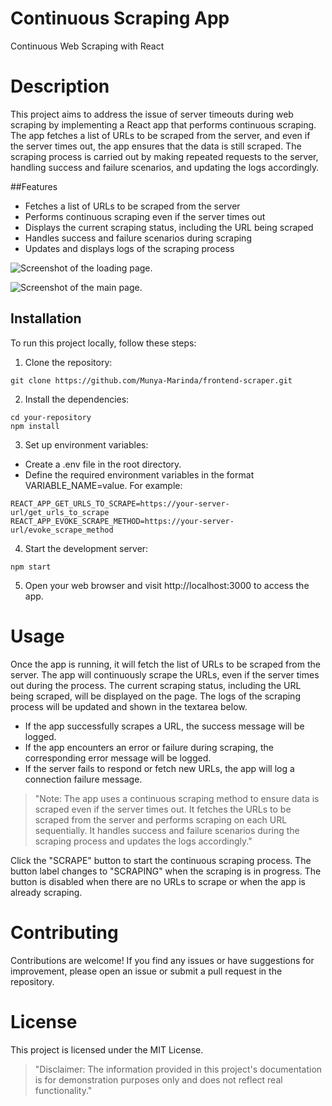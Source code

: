 # Continuous Scraping App
Continuous Web Scraping with React

# Description
This project aims to address the issue of server timeouts during web scraping by implementing a React app that performs continuous scraping. The app fetches a list of URLs to be scraped from the server, and even if the server times out, the app ensures that the data is still scraped. The scraping process is carried out by making repeated requests to the server, handling success and failure scenarios, and updating the logs accordingly.

##Features
- Fetches a list of URLs to be scraped from the server
- Performs continuous scraping even if the server times out
- Displays the current scraping status, including the URL being scraped
- Handles success and failure scenarios during scraping
- Updates and displays logs of the scraping process

  
![Screenshot of the loading page.](https://github.com/Munya-Marinda/frontend-scraper/assets/84540577/83aeea52-a249-4b6e-9ef6-5cacee53d49b)

![Screenshot of the main page.](https://github.com/Munya-Marinda/frontend-scraper/assets/84540577/9bf1246b-5983-421b-8dd8-99c434b421f7)



## Installation
To run this project locally, follow these steps:

1. Clone the repository:
```
git clone https://github.com/Munya-Marinda/frontend-scraper.git
```

2. Install the dependencies:
```
cd your-repository
npm install
```

3. Set up environment variables:
- Create a .env file in the root directory.
- Define the required environment variables in the format VARIABLE_NAME=value. For example:
```
REACT_APP_GET_URLS_TO_SCRAPE=https://your-server-url/get_urls_to_scrape
REACT_APP_EVOKE_SCRAPE_METHOD=https://your-server-url/evoke_scrape_method
```

4. Start the development server:
```
npm start
```

5. Open your web browser and visit http://localhost:3000 to access the app.

# Usage
Once the app is running, it will fetch the list of URLs to be scraped from the server. The app will continuously scrape the URLs, even if the server times out during the process. The current scraping status, including the URL being scraped, will be displayed on the page. The logs of the scraping process will be updated and shown in the textarea below.

- If the app successfully scrapes a URL, the success message will be logged.
- If the app encounters an error or failure during scraping, the corresponding error message will be logged.
- If the server fails to respond or fetch new URLs, the app will log a connection failure message.

>"Note: The app uses a continuous scraping method to ensure data is scraped even if the server times out. It fetches the URLs to be scraped from the server and performs scraping on each URL sequentially. It handles success and failure scenarios during the scraping process and updates the logs accordingly."

Click the "SCRAPE" button to start the continuous scraping process. The button label changes to "SCRAPING" when the scraping is in progress. The button is disabled when there are no URLs to scrape or when the app is already scraping.


# Contributing
Contributions are welcome! If you find any issues or have suggestions for improvement, please open an issue or submit a pull request in the repository.

# License
This project is licensed under the MIT License.

>"Disclaimer: The information provided in this project's documentation is for demonstration purposes only and does not reflect real functionality."

